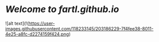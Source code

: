 # ***Welcome to fartl.github.io***

![alt text](!(https://user-images.githubusercontent.com/118233145/203186229-7f4fee38-8011-4e25-a8fc-d2274159f424.png)
